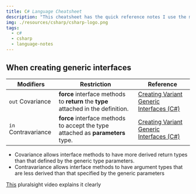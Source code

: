 ```yaml
---
title: C# Language Cheatsheet
description: "This cheatsheet has the quick reference notes I use the most "
img: ./resources/csharp/csharp-logo.png
tags:
  - c#
  - csharp
  - language-notes
---
```


## When creating generic interfaces

| Modifiers           | Restriction                                                                        | Reference                                     |
| ------------------- | ---------------------------------------------------------------------------------- | --------------------------------------------- |
| `out` Covariance    | **force** interface methods to **return** the **type** attached in the definition. | [Creating Variant Generic Interfaces (C#)][1] |
| `in` Contravariance | **force** interface methods to accept the type attached as **parameters** type.    | [Creating Variant Generic Interfaces (C#)][1] |

* Covariance allows interface methods to have more derived return types than that defined by the generic type parameters. 
* Contravariance allows interface methods to have argument types that are less derived than that specified by the generic parameters

[This](https://www.youtube.com/watch?v=VHDYx7oPE84) pluralsight video explains it clearly

[1]:https://docs.microsoft.com/en-us/dotnet/csharp/programming-guide/concepts/covariance-contravariance/creating-variant-generic-interfaces


<!-- TODO Check the next methods -->
<!-- https://docs.microsoft.com/en-us/dotnet/csharp/programming-guide/concepts/covariance-contravariance/ -->
<!-- https://docs.microsoft.com/en-us/dotnet/csharp/programming-guide/concepts/covariance-contravariance/variance-in-generic-interfaces -->
<!-- https://docs.microsoft.com/en-us/dotnet/csharp/programming-guide/concepts/covariance-contravariance/variance-in-delegates -->
<!-- https://docs.microsoft.com/en-us/dotnet/csharp/programming-guide/concepts/covariance-contravariance/creating-variant-generic-interfaces -->


<!-- C# 9.0 on the record https://devblogs.microsoft.com/dotnet/c-9-0-on-the-record/ -->
<!-- 1. init accessor  init-accessor.png -->
<!-- 2. init accessor  and readonly  -->
<!-- 3. Records , test if you can change the record properties, compare it with the init accessor  -->
<!-- 4. With keyword  -->
<!--    - USEFUL FOR UNIT TEST, where you want to copy almost the same list but you want to change a property for all -->
<!--    - USEFUL FOR UNIT TEST, when you want to make sure the fake input data accomplish a specific attribute condition -->

<!-- C# 9.0 https://docs.microsoft.com/en-us/dotnet/csharp/whats-new/csharp-9 -->

<!-- C# 8.0 https://docs.microsoft.com/en-us/dotnet/csharp/whats-new/csharp-8 -->